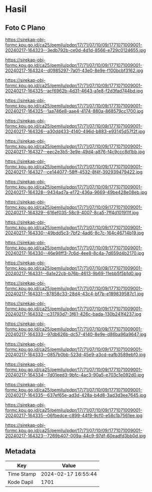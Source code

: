 # Hasil

## Foto C Plano

https://sirekap-obj-formc.kpu.go.id/ca25/pemilu/pdpr/17/71/07/10/09/1771071009001-20240217-164323--3edb792b-ce0d-4d1d-8566-e729c0124655.jpg

https://sirekap-obj-formc.kpu.go.id/ca25/pemilu/pdpr/17/71/07/10/09/1771071009001-20240217-164324--d0985297-7a01-43e0-8e9e-f100bcbf3162.jpg

https://sirekap-obj-formc.kpu.go.id/ca25/pemilu/pdpr/17/71/07/10/09/1771071009001-20240217-164325--acf6962b-4d31-4643-a1e8-f2d3fad744bd.jpg

https://sirekap-obj-formc.kpu.go.id/ca25/pemilu/pdpr/17/71/07/10/09/1771071009001-20240217-164325--1aa746e8-aae4-4174-880a-868579cc1700.jpg

https://sirekap-obj-formc.kpu.go.id/ca25/pemilu/pdpr/17/71/07/10/09/1771071009001-20240217-164326--a30dd433-4140-496d-b883-e93145d57f2f.jpg

https://sirekap-obj-formc.kpu.go.id/ca25/pemilu/pdpr/17/71/07/10/09/1771071009001-20240217-164327--eec2e3b5-3e9e-49d4-a876-f4c9ccc8d1bb.jpg

https://sirekap-obj-formc.kpu.go.id/ca25/pemilu/pdpr/17/71/07/10/09/1771071009001-20240217-164327--ce144077-58ff-4532-8f4f-392939479422.jpg

https://sirekap-obj-formc.kpu.go.id/ca25/pemilu/pdpr/17/71/07/10/09/1771071009001-20240217-164328--9434ad7a-e172-436a-9669-49be428e08eb.jpg

https://sirekap-obj-formc.kpu.go.id/ca25/pemilu/pdpr/17/71/07/10/09/1771071009001-20240217-164329--616ef035-58c9-4007-8ca5-7ff4d101911f.jpg

https://sirekap-obj-formc.kpu.go.id/ca25/pemilu/pdpr/17/71/07/10/09/1771071009001-20240217-164330--49bdd5c3-7bf2-4ad6-8c7c-164c46714b19.jpg

https://sirekap-obj-formc.kpu.go.id/ca25/pemilu/pdpr/17/71/07/10/09/1771071009001-20240217-164330--46e98ff3-7c6d-4ee8-8c4a-7d659d4b2170.jpg

https://sirekap-obj-formc.kpu.go.id/ca25/pemilu/pdpr/17/71/07/10/09/1771071009001-20240217-164331--6a1e22cb-b76b-4613-9b69-11ebb5f5b1d0.jpg

https://sirekap-obj-formc.kpu.go.id/ca25/pemilu/pdpr/17/71/07/10/09/1771071009001-20240217-164331--87858c33-28d4-43c4-bf7b-e189839587c1.jpg

https://sirekap-obj-formc.kpu.go.id/ca25/pemilu/pdpr/17/71/07/10/09/1771071009001-20240217-164332--c31793d7-3f61-426c-bada-130b241f4237.jpg

https://sirekap-obj-formc.kpu.go.id/ca25/pemilu/pdpr/17/71/07/10/09/1771071009001-20240217-164333--97db626b-dc57-4140-8e9e-d86ba96a9647.jpg

https://sirekap-obj-formc.kpu.go.id/ca25/pemilu/pdpr/17/71/07/10/09/1771071009001-20240217-164333--0857b0bb-523d-45e9-a3cd-eafb3589ebf0.jpg

https://sirekap-obj-formc.kpu.go.id/ca25/pemilu/pdpr/17/71/07/10/09/1771071009001-20240217-164334--7d01eed3-9bfc-4ac3-90a5-e703c1e092d0.jpg

https://sirekap-obj-formc.kpu.go.id/ca25/pemilu/pdpr/17/71/07/10/09/1771071009001-20240217-164335--637ef65e-ad3d-428a-b4d8-3ad3d3ee7645.jpg

https://sirekap-obj-formc.kpu.go.id/ca25/pemilu/pdpr/17/71/07/10/09/1771071009001-20240217-164335--06fbedce-c899-44f9-9cf0-e58c1b7561ee.jpg

https://sirekap-obj-formc.kpu.go.id/ca25/pemilu/pdpr/17/71/07/10/09/1771071009001-20240217-164323--7269b407-009a-44c9-97df-60eadfd3bb0d.jpg


## Metadata

| Key        | Value               |
| ---------- | ------------------- |
| Time Stamp | 2024-02-17 16:55:44 |
| Kode Dapil | 1701                |



